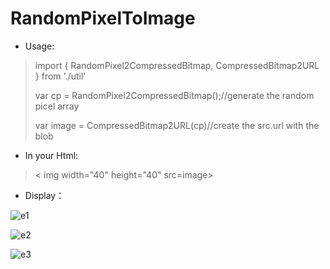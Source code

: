 # RandomPixelToImage

+ Usage:

> import { RandomPixel2CompressedBitmap, CompressedBitmap2URL } from './util'
>
> 
>
> var cp = RandomPixel2CompressedBitmap();//generate the random picel array 
>
> var image = CompressedBitmap2URL(cp)//create the src.url with the blob



+ In your Html:

>  < img width="40" height="40" src=image>

+ Display：

![e1](/Users/gangzhai/Desktop/js.js/RandomPixel2Image/e1.png)

![e2](/Users/gangzhai/Desktop/js.js/RandomPixel2Image/e2.png)

![e3](/Users/gangzhai/Desktop/js.js/RandomPixel2Image/e4.png)